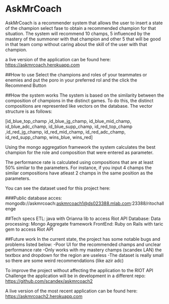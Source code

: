 

# AskMrCoach

AskMrCoach is a recommender system that allows the user to insert a state of the champion select fase to obtain a recommended champion for that situation. The system will recommend 10 champs, 5 influenced by the mastery of the summoner with that champion and other 5 that will be good in that team comp without caring  about the skill of the user with that champion.

a live version of the application can be found here:
https://askmrcoach.herokuapp.com

##How to use
Select the champions and roles of your teammates or enemies and put the poro in your preferred rol and the click the Recommend Button


##How the system works
The system is based on the similarity between the composition of champions in the distinct games. 
To do this, the distinct compositions are represented like vectors on the database.
The vector structure is as follows:

[id_blue_top_champ ,id_blue_jg_champ, id_blue_mid_champ, id_blue_adc_champ, id_blue_supp_champ, id_red_top_champ ,id_red_jg_champ, id_red_mid_champ, id_red_adc_champ, id_red_supp_champ, wins_blue, wins_red]

Using the mongo aggregation framework the system calculates the best champion for the role and composition that were entered as parameter. 

The performance rate is calculated using compositions that are at least 50% similar to the parameters. For instance, if you input 4 champs the similar compositions have atleast 2 champs in the same position as the parameters. 

You can see the dataset used for this project here: 

###Public database acces: 
mongodb://askmrcoach:askmrcoach1@ds023388.mlab.com:23388/ritochallenge

##Tech specs
ETL: java with Orianna lib to access Riot API
Database:
Data processing: Mongo Aggregate framework
FrontEnd: Ruby on Rails with taric gem to access Riot API

##Future work
In the current state, the project has some notable bugs and problems listed below:
-Poor UI for the recommended champs and unclear performance rate
-Only works with my mastery champs (scandex LAN) the textbox and dropdown for the region are useless
-The dataset is really small so there are some weird recommendations (like azir adc)

To improve the project without affecting the application to the RIOT API Challenge the application will be in development in a different repo: https://github.com/scandex/askmrcoach2

A live version of the most recent application can be found here:
https://askmrcoach2.herokuapp.com
